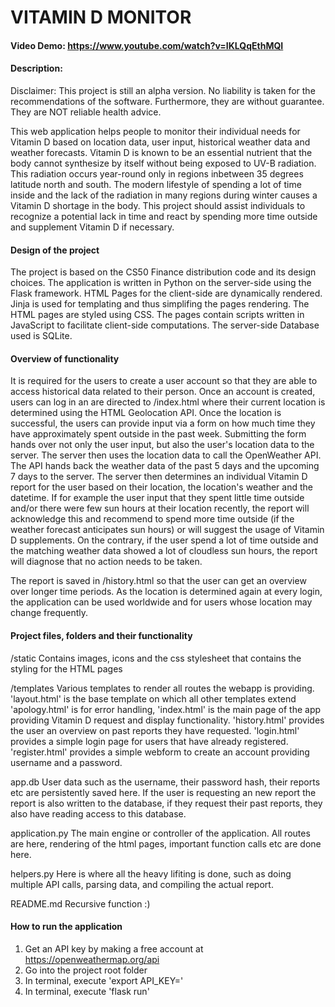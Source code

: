 # VITAMIN D MONITOR
#### Video Demo:  https://www.youtube.com/watch?v=IKLQqEthMQI

#### Description:
Disclaimer: This project is still an alpha version. No liability is taken for the recommendations of the software.
Furthermore, they are without guarantee. They are NOT reliable health advice.

This web application helps people to monitor their individual needs for Vitamin D based on location data, user input, historical weather data
and weather forecasts. Vitamin D is known to be an essential nutrient  that the body cannot synthesize by itself without being exposed to
UV-B radiation. This radiation occurs year-round only in regions inbetween 35 degrees latitude north and south. The modern lifestyle of spending a lot of time inside
and the lack of the radiation in many regions during winter causes a Vitamin D shortage in the body. This project should assist individuals to
recognize a potential lack in time and react by spending more time outside and supplement Vitamin D if necessary.

#### Design of the project
The project is based on the CS50 Finance distribution code and its design choices. The application is written in Python on the server-side using the Flask
framework. HTML Pages for the client-side are dynamically rendered. Jinja is used for templating and thus simplifing the pages rendering. The HTML
pages are styled using CSS. The pages contain scripts written in JavaScript to facilitate client-side computations. The server-side Database used is
SQLite.


#### Overview of functionality
It is required for the users to create a user account so that they are able to access historical data related to their person.
Once an account is created, users can log in an are directed to /index.html where their current location is determined using the HTML Geolocation API.
Once the location is successful, the users can provide input via a form on how much time they have approximately spent outside in the past week.
Submitting the form hands over not only the user input, but also the user's location data to the server. The server then uses the location data
to call the OpenWeather API. The API hands back the weather data of the past 5 days and the upcoming 7 days to the server. The server then determines
an individual Vitamin D report for the user based on their location, the location's weather and the datetime. If for example the user input that
they spent little time outside and/or there were few sun hours at their location recently, the report will acknowledge this and recommend to spend
more time outside (if the weather forecast anticipates sun hours) or will suggest the usage of Vitamin D supplements.
On the contrary, if the user spend a lot of time outside and the matching weather data showed a lot  of cloudless sun hours, the report will diagnose
that no action needs to be taken.

The report is saved in /history.html so that the user can get an overview over longer time periods. As the location is determined again at every login,
the application can be used worldwide and for users whose location may change frequently.

#### Project files, folders and their functionality

/static
Contains images, icons and the css stylesheet that contains the styling for the HTML pages

/templates
Various templates to render all routes the webapp is providing.
'layout.html' is the base template on which all other templates extend
'apology.html' is for error handling,
'index.html' is the main page of the app providing Vitamin D request and display functionality.
'history.html' provides the user an overview on past reports they have requested.
'login.html' provides a simple login page for users that have already registered.
'register.html' provides a simple webform to create an account providing username and a password.

app.db
User data such as the username, their password hash, their reports etc are persistently saved here. If the user is requesting an new report the report is also
written to the database, if they request their past reports, they also have reading access to this database.

application.py
The main engine or controller of the application. All routes are here, rendering of the html pages, important function calls etc are done here.

helpers.py
Here is where all the heavy lifiting is done, such as doing multiple API calls, parsing data, and compiling the actual report.

README.md
Recursive function :)

#### How to run the application
1. Get an API key by making a free account at https://openweathermap.org/api
2. Go into the project root folder
3. In terminal, execute 'export API_KEY=<your api key>'
4. In terminal, execute 'flask run'



